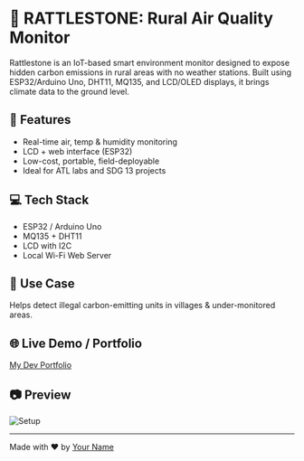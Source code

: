 # 🐍 RATTLESTONE: Rural Air Quality Monitor

Rattlestone is an IoT-based smart environment monitor designed to expose hidden carbon emissions in rural areas with no weather stations. Built using ESP32/Arduino Uno, DHT11, MQ135, and LCD/OLED displays, it brings climate data to the ground level.

## 🔧 Features
- Real-time air, temp & humidity monitoring
- LCD + web interface (ESP32)
- Low-cost, portable, field-deployable
- Ideal for ATL labs and SDG 13 projects

## 💻 Tech Stack
- ESP32 / Arduino Uno
- MQ135 + DHT11
- LCD with I2C
- Local Wi-Fi Web Server

## 🧪 Use Case
Helps detect illegal carbon-emitting units in villages & under-monitored areas.

## 🌐 Live Demo / Portfolio
[My Dev Portfolio](https://yourusername.github.io)

## 📷 Preview
![Setup](Images/demo-setup.jpg)

---

Made with ❤️ by [Your Name](https://github.com/yourusername)

